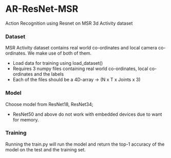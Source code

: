 # AR-ResNet-MSR
Action Recognition using Resnet on MSR 3d Activity dataset

### Dataset
MSR Activity dataset contains real world co-ordinates and local camera co-ordinates. We make use of both of them.

- Load data for training using load_dataset()
- Requires 3 numpy files containing real world co-ordinates, local co-ordinates and the labels
- Each of the files should be a 4D-array -> (N x T x Joints x 3)

### Model
Choose model from ResNet18, ResNet34;
- ResNet50 and above do not work with embedded devices due to want for memory.

### Training
Running the train.py will run the model and return the top-1 accuracy of the model on the test and the training set.
